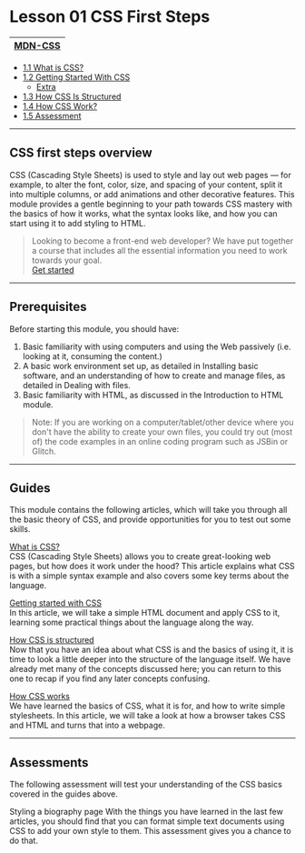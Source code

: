 
# Lesson 01 CSS First Steps
|[MDN-CSS](/README.md)|
|-|
* [1.1 What is CSS?](./1.1-whatIsCSS/readme.md)
* [1.2 Getting Started With CSS](1.2-GettingStartedWithCSS/readme.md)
    * [Extra](./1.2-GettingStartedWithCSS/Extra/readme.md)
* [1.3 How CSS Is Structured]()
* [1.4 How CSS Work?]()
* [1.5 Assessment]()

---

## CSS first steps overview

CSS (Cascading Style Sheets) is used to style and lay out web pages — for example, to alter the font, color, size, and spacing of your content, split it into multiple columns, or add animations and other decorative features. This module provides a gentle beginning to your path towards CSS mastery with the basics of how it works, what the syntax looks like, and how you can start using it to add styling to HTML.

>Looking to become a front-end web developer?
>We have put together a course that includes all the essential information you need to work towards your goal.  
>[Get started](https://developer.mozilla.org/en-US/docs/Learn/Front-end_web_developer)

---

## Prerequisites

Before starting this module, you should have:

1. Basic familiarity with using computers and using the Web passively (i.e. looking at it, consuming the content.)
2. A basic work environment set up, as detailed in Installing basic software, and an understanding of how to create and manage files, as detailed in Dealing with files.
3. Basic familiarity with HTML, as discussed in the Introduction to HTML module.
>Note: If you are working on a computer/tablet/other device where you don't have the ability to create your own files, you could try out (most of) the code examples in an online coding program such as JSBin or Glitch.

---

## Guides

This module contains the following articles, which will take you through all the basic theory of CSS, and provide opportunities for you to test out some skills.

[What is CSS?](./1.1-whatIsCSS/readme.md)    
CSS (Cascading Style Sheets) allows you to create great-looking web pages, but how does it work under the hood? This article explains what CSS is with a simple syntax example and also covers some key terms about the language.

[Getting started with CSS](1.2-GettingStartedWithCSS/readme.md)    
In this article, we will take a simple HTML document and apply CSS to it, learning some practical things about the language along the way.

[How CSS is structured]()   
Now that you have an idea about what CSS is and the basics of using it, it is time to look a little deeper into the structure of the language itself. We have already met many of the concepts discussed here; you can return to this one to recap if you find any later concepts confusing.

[How CSS works]()        
We have learned the basics of CSS, what it is for, and how to write simple stylesheets. In this article, we will take a look at how a browser takes CSS and HTML and turns that into a webpage.

---

## Assessments     

The following assessment will test your understanding of the CSS basics covered in the guides above.

Styling a biography page
With the things you have learned in the last few articles, you should find that you can format simple text documents using CSS to add your own style to them. This assessment gives you a chance to do that.

